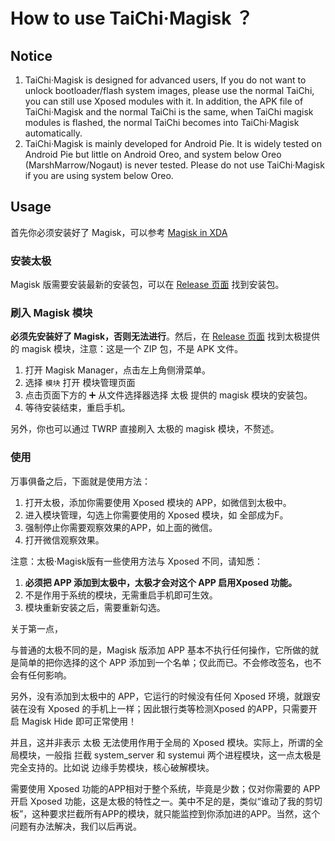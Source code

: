 # How to use TaiChi·Magisk ？

## Notice

1. TaiChi·Magisk is designed for advanced users, If you do not want to unlock bootloader/flash system images, please use the normal TaiChi, you can still use Xposed modules with it. In addition, the APK file of TaiChi·Magisk and the normal TaiChi is the same, when TaiChi magisk modules is flashed, the normal TaiChi becomes into TaiChi·Magisk automatically.
2. TaiChi·Magisk is mainly developed for Android Pie. It is widely tested on Android Pie but little on Android Oreo, and system below Oreo (MarshMarrow/Nogaut) is never tested. Please do not use TaiChi·Magisk if you are using system below Oreo.
 
## Usage

首先你必须安装好了 Magisk，可以参考 [Magisk in XDA](https://forum.xda-developers.com/apps/magisk/official-magisk-v7-universal-systemless-t3473445)

### 安装太极

Magisk 版需要安装最新的安装包，可以在 [Release 页面](https://github.com/tiann/Tai-Chi/releases) 找到安装包。
 
### 刷入 Magisk 模块

**必须先安装好了 Magisk，否则无法进行**。然后，在 [Release 页面](https://github.com/tiann/Tai-Chi/releases) 找到太极提供的 magisk 模块，注意：这是一个 ZIP 包，不是 APK 文件。

1. 打开 Magisk Manager，点击左上角侧滑菜单。
2. 选择 `模块` 打开 模块管理页面
3. 点击页面下方的 ➕ 从文件选择器选择 太极 提供的 magisk 模块的安装包。
4. 等待安装结束，重启手机。

另外，你也可以通过 TWRP 直接刷入 太极的 magisk 模块，不赘述。

### 使用

万事俱备之后，下面就是使用方法：

1. 打开太极，添加你需要使用 Xposed 模块的 APP，如微信到太极中。
2. 进入模块管理，勾选上你需要使用的 Xposed 模块，如 全部成为F。
3. 强制停止你需要观察效果的APP，如上面的微信。
4. 打开微信观察效果。

注意：太极·Magisk版有一些使用方法与 Xposed 不同，请知悉：

1. **必须把 APP 添加到太极中，太极才会对这个 APP 启用Xposed 功能。**
2. 不是作用于系统的模块，无需重启手机即可生效。
3. 模块重新安装之后，需要重新勾选。

关于第一点，

与普通的太极不同的是，Magisk 版添加 APP 基本不执行任何操作，它所做的就是简单的把你选择的这个 APP 添加到一个名单；仅此而已。不会修改签名，也不会有任何影响。

另外，没有添加到太极中的 APP，它运行的时候没有任何 Xposed 环境，就跟安装在没有 Xposed 的手机上一样；因此银行类等检测Xposed 的APP，只需要开启 Magisk Hide 即可正常使用！

并且，这并非表示 太极 无法使用作用于全局的 Xposed 模块。实际上，所谓的全局模块，一般指 拦截 system_server 和 systemui 两个进程模块，这一点太极是完全支持的。比如说 边缘手势模块，核心破解模块。

需要使用 Xposed 功能的APP相对于整个系统，毕竟是少数；仅对你需要的 APP 开启 Xposed 功能，这是太极的特性之一。美中不足的是，类似“谁动了我的剪切板”，这种要求拦截所有APP的模块，就只能监控到你添加进的APP。当然，这个问题有办法解决，我们以后再说。